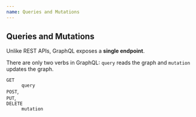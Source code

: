 ```yaml
---
name: Queries and Mutations
---
```


## Queries and Mutations

Unlike REST APIs, GraphQL exposes a **single endpoint**.

<section reveal style="order: 3">

There are only two verbs in GraphQL: `query` reads the graph and `mutation` updates the graph.

</section>

<section reveal style="align-self: center;">

<dl class="analogy" center>
  <dt><code>GET</code></dt>
  <dd><code>query</code></dd>
  <dt><code>POST</code>,<br/><code>PUT</code>,<br/><code>DELETE</code></dt>
  <dd><code>mutation</code></dd>
</dl>

</section>
